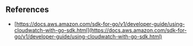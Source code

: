 

## References 

- [https://docs.aws.amazon.com/sdk-for-go/v1/developer-guide/using-cloudwatch-with-go-sdk.html](https://docs.aws.amazon.com/sdk-for-go/v1/developer-guide/using-cloudwatch-with-go-sdk.html)